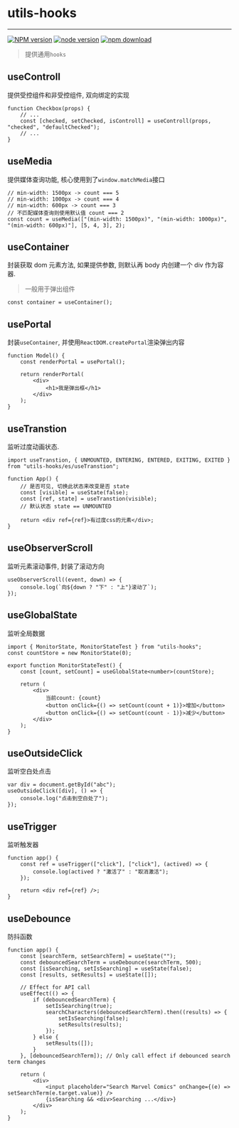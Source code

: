 # utils-hooks

---

[![NPM version][npm-image]][npm-url]
[![node version][node-image]][node-url]
[![npm download][download-image]][download-url]

[npm-image]: http://img.shields.io/npm/v/utils-hooks.svg?style=flat-square
[npm-url]: http://npmjs.org/package/utils-hooks
[node-image]: https://img.shields.io/badge/node.js-%3E=_0.10-green.svg?style=flat-square
[node-url]: http://nodejs.org/download/
[download-image]: https://img.shields.io/npm/dm/utils-hooks.svg?style=flat-square
[download-url]: https://npmjs.org/package/utils-hooks

> 提供通用`hooks`

## useControll

提供受控组件和非受控组件, 双向绑定的实现

```tsx
function Checkbox(props) {
    // ...
    const [checked, setChecked, isControll] = useControll(props, "checked", "defaultChecked");
    // ...
}
```

## useMedia

提供媒体查询功能, 核心使用到了`window.matchMedia`接口

```tsx
// min-width: 1500px -> count === 5
// min-width: 1000px -> count === 4
// min-width: 600px -> count === 3
// 不匹配媒体查询则使用默认值 count === 2
const count = useMedia(["(min-width: 1500px)", "(min-width: 1000px)", "(min-width: 600px)"], [5, 4, 3], 2);
```

## useContainer

封装获取 dom 元素方法, 如果提供参数, 则默认再 body 内创建一个 div 作为容器.

> 一般用于弹出组件

```tsx
const container = useContainer();
```

## usePortal

封装`useContainer`, 并使用`ReactDOM.createPortal`渲染弹出内容

```tsx
function Model() {
    const renderPortal = usePortal();

    return renderPortal(
        <div>
            <h1>我是弹出框</h1>
        </div>
    );
}
```

## useTranstion

监听过度动画状态.

```tsx
import useTranstion, { UNMOUNTED, ENTERING, ENTERED, EXITING, EXITED } from "utils-hooks/es/useTranstion";

function App() {
    // 是否可见, 切换此状态来改变是否 state
    const [visible] = useState(false);
    const [ref, state] = useTranstion(visible);
    // 默认状态 state == UNMOUNTED

    return <div ref={ref}>有过度css的元素</div>;
}
```

## useObserverScroll

监听元素滚动事件, 封装了滚动方向

```tsx
useObserverScroll((event, down) => {
    console.log(`向${down ? "下" : "上"}滚动了`);
});
```

## useGlobalState

监听全局数据

```tsx
import { MonitorState, MonitorStateTest } from "utils-hooks";
const countStore = new MonitorState(0);

export function MonitorStateTest() {
    const [count, setCount] = useGlobalState<number>(countStore);

    return (
        <div>
            当前count: {count}
            <button onClick={() => setCount(count + 1)}>增加</button>
            <button onClick={() => setCount(count - 1)}>减少</button>
        </div>
    );
}
```

## useOutsideClick

监听空白处点击

```tsx
var div = document.getById("abc");
useOutsideClick([div], () => {
    console.log("点击到空白处了");
});
```

## useTrigger

监听触发器

```tsx
function app() {
    const ref = useTrigger(["click"], ["click"], (actived) => {
        console.log(actived ? "激活了" : "取消激活");
    });

    return <div ref={ref} />;
}
```

## useDebounce

防抖函数

```tsx
function app() {
    const [searchTerm, setSearchTerm] = useState("");
    const debouncedSearchTerm = useDebounce(searchTerm, 500);
    const [isSearching, setIsSearching] = useState(false);
    const [results, setResults] = useState([]);

    // Effect for API call
    useEffect(() => {
        if (debouncedSearchTerm) {
            setIsSearching(true);
            searchCharacters(debouncedSearchTerm).then((results) => {
                setIsSearching(false);
                setResults(results);
            });
        } else {
            setResults([]);
        }
    }, [debouncedSearchTerm]); // Only call effect if debounced search term changes

    return (
        <div>
            <input placeholder="Search Marvel Comics" onChange={(e) => setSearchTerm(e.target.value)} />
            {isSearching && <div>Searching ...</div>}
        </div>
    );
}
```
